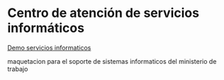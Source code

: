 <h1>Centro de atención de servicios informáticos</h1>
<a href = "https://hernanruscica.github.io/ServiciosInformaticosTrabajo/">Demo servicios informaticos</a>
<p>maquetacion para el soporte de sistemas informaticos del ministerio de trabajo</p>